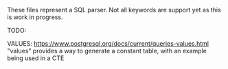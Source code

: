 These files represent a SQL parser. Not all keywords are support yet as this is work in progress. 

TODO: 

VALUES: https://www.postgresql.org/docs/current/queries-values.html
"values" provides a way to generate a constant table, with an example being used in a CTE